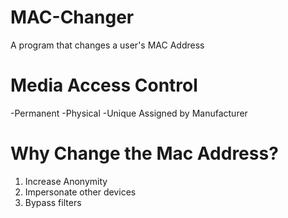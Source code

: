 # MAC-Changer
A program that changes a user's MAC Address

# Media Access Control
-Permanent
-Physical
-Unique
Assigned by Manufacturer

# Why Change the Mac Address?
1. Increase Anonymity
2. Impersonate other devices
3. Bypass filters
